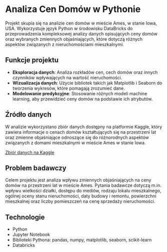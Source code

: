 # Analiza Cen Domów w Pythonie

Projekt  skupia się na analizie cen domów w mieście Ames, w stanie Iowa, USA. Wykorzystuje język Python w środowisku DataBricks do przeprowadzenia kompleksowej analizy danych opisujących ceny domów oraz wybranych zmiennych objaśniających, które dotyczą różnych aspektów związanych z nieruchomościami mieszkalnymi.

## Funkcje projektu

- **Eksploracja danych**: Analiza rozkładów cen, cech domów oraz innych czynników wpływających na wartość nieruchomości.
- **Wizualizacja danych**: Użycie bibliotek takich jak Matplotlib i Seaborn do tworzenia wykresów, które pomagają zrozumieć dane.
- **Modelowanie predykcyjne**: Stosowanie różnych modeli machine learning, aby przewidzieć ceny domów na podstawie ich atrybutów.


## Źródło danych

W analizie wykorzystano zbiór danych dostępny na platformie Kaggle, który zawiera informacje o cenach domów kształtujących się na przestrzeni lat oraz zmienne objaśniające odnoszące się do różnorodnych aspektów związanych z domami mieszkalnymi w mieście Ames w stanie Iowa.

[Zbiór danych na Kaggle](https://www.kaggle.com/c/house-prices-advanced-regression-techniques/data)

## Problem badawczy

Celem projektu jest analiza wpływu zmiennych objaśniających na ceny domów na przestrzeni lat w mieście Ames. Pytania badawcze dotyczą m.in. wpływu wielkości działki, dostępu do mediów, rodzaju lokalu mieszkalnego, ogólnej oceny stanu nieruchomości, daty budowy i remontu, powierzchni mieszkalnej oraz liczby pomieszczeń na cenę sprzedaży nieruchomości.

## Technologie

- Python
- Jupyter Notebook
- Biblioteki Pythona: pandas, numpy, matplotlib, seaborn, scikit-learn
- Databricks


